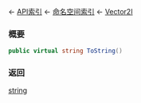 ← [API索引](Api-Index) ← [命名空间索引](Namespace-Index) ← [Vector2I](VRageMath.Vector2I)

### 概要

```csharp
public virtual string ToString()
```

### 返回

[string](https://docs.microsoft.com/en-us/dotnet/api/System.String?view=netframework-4.6)

